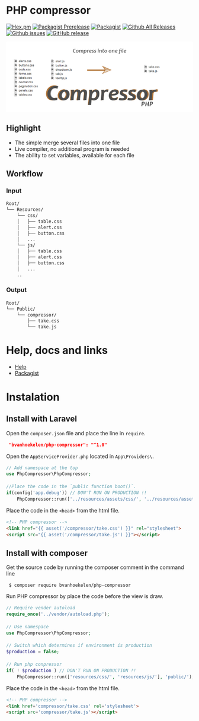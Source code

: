 

# PHP compressor
[![Hex.pm](https://img.shields.io/hexpm/l/plug.svg?maxAge=2592000&style=flat-square)](https://github.com/bvanhoekelen/php-compressor/blob/master/LICENSE)
[![Packagist Prerelease](https://img.shields.io/packagist/vpre/bvanhoekelen/php-compressor.svg?maxAge=2592000&style=flat-square)](https://packagist.org/packages/bvanhoekelen/php-compressor)
[![Packagist](https://img.shields.io/packagist/dt/bvanhoekelen/php-compressor.svg?maxAge=2592000&style=flat-square)](https://packagist.org/packages/bvanhoekelen/php-compressor)
[![Github All Releases](https://img.shields.io/github/downloads/bvanhoekelen/php-compressor/totlal.svg?maxAge=2592000&style=flat-square)](https://github.com/bvanhoekelen/php-compressor)
[![Github issues](https://img.shields.io/github/issues/bvanhoekelen/php-compressor.svg?maxAge=2592000&style=flat-square)](https://github.com/bvanhoekelen/php-compressor/issues)
[![GitHub release](https://img.shields.io/github/release/bvanhoekelen/php-compressor.svg?maxAge=2592000&style=flat-square)](https://github.com/bvanhoekelen/php-compressor)

<p align="center"><img src="/assets/banner.png" alt="php-compressor" /></p>

## Highlight
- The simple merge several files into one file
- Live compiler, no additional program is needed
- The ability to set variables, available for each file

## Workflow

### Input
```
Root/
└── Resources/
    └── css/
    │   ├── table.css
    │   ├── alert.css
    │   ├── button.css
    │   ...
    └── js/
    │   ├── table.css
    │   ├── alert.css
    │   ├── button.css
    │   ...
    ..
```

### Output
```
Root/
└── Public/
    └── compressor/
        ├── take.css
        └── take.js
```


# Help, docs and links
- [Help](/docs/help.md)
- [Packagist](https://packagist.org/packages/bvanhoekelen/php-compressor)

# Instalation

## Install with Laravel
Open the `composer.json` file and place the line in `require`.
```json
 "bvanhoekelen/php-compressor": "^1.0"
```

Open the `AppServiceProvider.php` located in `App\Providers\`.
```php
// Add namespace at the top
use PhpCompressor\PhpCompressor;

//Place the code in the `public function boot()`.
if(config('app.debug')) // DON'T RUN ON PRODUCTION !!
    PhpCompressor::run(['../resources/assets/css/', '../resources/assets/js/']);
```

Place the code in the `<head>` from the html file.
```html
<!-- PHP compressor -->
<link href="{{ asset('/compressor/take.css') }}" rel="stylesheet">
<script src="{{ asset('/compressor/take.js') }}"></script>
```

## Install with composer
Get the source code by running the composer comment in the command line 
```{r, engine='bash', count_lines}
 $ composer require bvanhoekelen/php-compressor
```

Run PHP compressor by place the code before the view is draw.
```php
// Require vender autoload
require_once('../vendor/autoload.php');

// Use namespace
use PhpCompressor\PhpCompressor;

// Switch which determines if environment is production
$production = false;

// Run php conpressor
if( ! $production ) // DON'T RUN ON PRODUCTION !!
    PhpCompressor::run(['resources/css/', 'resources/js/'], 'public/');
```

Place the code in the `<head>` from the html file.
```html
<!-- PHP compressor -->
<link href='compressor/take.css' rel='stylesheet'>
<script src='compressor/take.js'></script>
```

